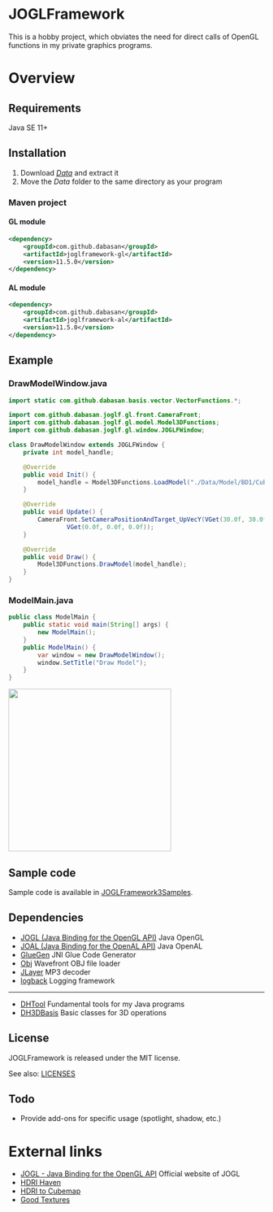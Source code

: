 # JOGLFramework

This is a hobby project, which obviates the need for direct calls of OpenGL functions in my private graphics programs.

# Overview

## Requirements

Java SE 11+

## Installation

1. Download *[Data](https://github.com/Dabasan/JOGLFramework/releases/download/v11.4.0/Data.zip)* and extract it
2. Move the *Data* folder to the same directory as your program

### Maven project

#### GL module

```xml
<dependency>
    <groupId>com.github.dabasan</groupId>
    <artifactId>joglframework-gl</artifactId>
    <version>11.5.0</version>
</dependency>
```

#### AL module

```xml
<dependency>
    <groupId>com.github.dabasan</groupId>
    <artifactId>joglframework-al</artifactId>
    <version>11.5.0</version>
</dependency>
```

## Example

### DrawModelWindow.java

```java
import static com.github.dabasan.basis.vector.VectorFunctions.*;

import com.github.dabasan.joglf.gl.front.CameraFront;
import com.github.dabasan.joglf.gl.model.Model3DFunctions;
import com.github.dabasan.joglf.gl.window.JOGLFWindow;

class DrawModelWindow extends JOGLFWindow {
	private int model_handle;

	@Override
	public void Init() {
		model_handle = Model3DFunctions.LoadModel("./Data/Model/BD1/Cube/cube.bd1");
	}

	@Override
	public void Update() {
		CameraFront.SetCameraPositionAndTarget_UpVecY(VGet(30.0f, 30.0f, 30.0f),
				VGet(0.0f, 0.0f, 0.0f));
	}

	@Override
	public void Draw() {
		Model3DFunctions.DrawModel(model_handle);
	}
}
```

### ModelMain.java

```java
public class ModelMain {
	public static void main(String[] args) {
		new ModelMain();
	}
	public ModelMain() {
		var window = new DrawModelWindow();
		window.SetTitle("Draw Model");
	}
}
```

<img src="https://i.imgur.com/SQhECaA.png" width="320">

## Sample code

Sample code is available in [JOGLFramework3Samples](https://github.com/Dabasan/JOGLFramework3Samples).

## Dependencies

- [JOGL (Java Binding for the OpenGL API)](https://github.com/sgothel/jogl)
  Java OpenGL
- [JOAL (Java Binding for the OpenAL API)](https://github.com/sgothel/joal)
  Java OpenAL
- [GlueGen](https://github.com/sgothel/gluegen)
  JNI Glue Code Generator
- [Obj](https://github.com/javagl/Obj)
  Wavefront OBJ file loader
- [JLayer](https://github.com/pdudits/soundlibs/tree/master/jlayer)
  MP3 decoder
- [logback](https://github.com/qos-ch/logback)
  Logging framework

------

- [DHTool](https://github.com/Dabasan/DHTool)
  Fundamental tools for my Java programs
- [DH3DBasis](https://github.com/Dabasan/DH3DBasis)
  Basic classes for 3D operations

## License

JOGLFramework is released under the MIT license.

See also: [LICENSES](./LICENSES)

## Todo

- Provide add-ons for specific usage (spotlight, shadow, etc.)

# External links

- [JOGL - Java Binding for the OpenGL API](https://jogamp.org/jogl/www/)
  Official website of JOGL
- [HDRI Haven](https://hdrihaven.com/) 
- [HDRI to Cubemap](https://matheowis.github.io/HDRI-to-CubeMap/) 
- [Good Textures](https://www.goodtextures.com/)

